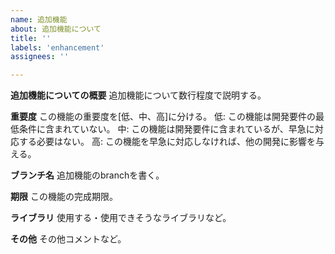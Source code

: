```yaml
---
name: 追加機能
about: 追加機能について
title: ''
labels: 'enhancement'
assignees: ''

---
```


**追加機能についての概要**
追加機能について数行程度で説明する。

**重要度**
この機能の重要度を[低、中、高]に分ける。
低: この機能は開発要件の最低条件に含まれていない。
中: この機能は開発要件に含まれているが、早急に対応する必要はない。
高: この機能を早急に対応しなければ、他の開発に影響を与える。

**ブランチ名**
追加機能のbranchを書く。

**期限**
この機能の完成期限。　

**ライブラリ**
使用する・使用できそうなライブラリなど。

**その他**
その他コメントなど。
